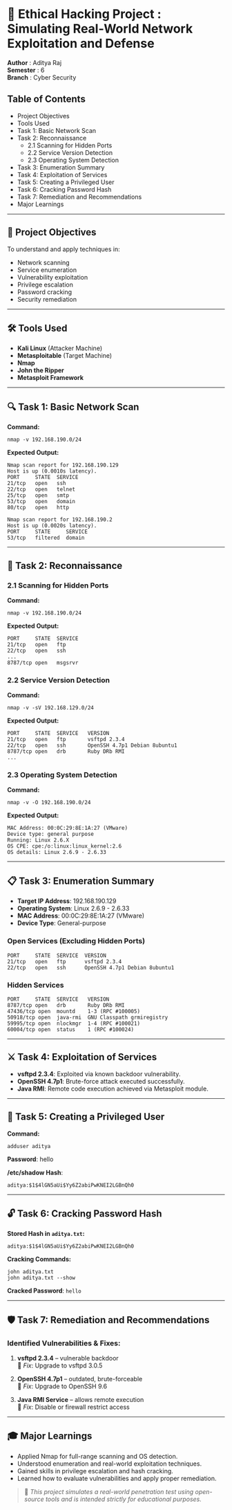 # 🔐 Ethical Hacking Project : Simulating Real-World Network Exploitation and Defense
**Author** : Aditya Raj  
**Semester** : 6  
**Branch** : Cyber Security  

## Table of Contents

- Project Objectives
- Tools Used
- Task 1: Basic Network Scan
- Task 2: Reconnaissance
  - 2.1 Scanning for Hidden Ports
  - 2.2 Service Version Detection
  - 2.3 Operating System Detection
- Task 3: Enumeration Summary
- Task 4: Exploitation of Services
- Task 5: Creating a Privileged User
- Task 6: Cracking Password Hash
- Task 7: Remediation and Recommendations
- Major Learnings

---

## 🎯 Project Objectives

To understand and apply techniques in:

- Network scanning
- Service enumeration
- Vulnerability exploitation
- Privilege escalation
- Password cracking
- Security remediation

---

## 🛠 Tools Used

- **Kali Linux** (Attacker Machine)
- **Metasploitable** (Target Machine)
- **Nmap**
- **John the Ripper**
- **Metasploit Framework**

---

## 🔍 Task 1: Basic Network Scan

**Command:**

```
nmap -v 192.168.190.0/24
```

**Expected Output:**

```
Nmap scan report for 192.168.190.129
Host is up (0.0010s latency).
PORT     STATE  SERVICE
21/tcp   open   ssh
22/tcp   open   telnet
25/tcp   open   smtp
53/tcp   open   domain
80/tcp   open   http

Nmap scan report for 192.168.190.2
Host is up (0.0020s latency).
PORT     STATE     SERVICE
53/tcp   filtered  domain
```

---

## 🧭 Task 2: Reconnaissance

### 2.1 Scanning for Hidden Ports

**Command:**

```
nmap -v 192.168.190.0/24
```

**Expected Output:**

```
PORT     STATE  SERVICE
21/tcp   open   ftp
22/tcp   open   ssh
...
8787/tcp open   msgsrvr
```

### 2.2 Service Version Detection

**Command:**

```
nmap -v -sV 192.168.129.0/24
```

**Expected Output:**

```
PORT     STATE  SERVICE   VERSION
21/tcp   open   ftp       vsftpd 2.3.4
22/tcp   open   ssh       OpenSSH 4.7p1 Debian 8ubuntu1
8787/tcp open   drb       Ruby DRb RMI
...
```

### 2.3 Operating System Detection

**Command:**

```
nmap -v -O 192.168.190.0/24
```

**Expected Output:**

```
MAC Address: 00:0C:29:8E:1A:27 (VMware)
Device type: general purpose
Running: Linux 2.6.X
OS CPE: cpe:/o:linux:linux_kernel:2.6
OS details: Linux 2.6.9 - 2.6.33
```

---

## 📋 Task 3: Enumeration Summary

- **Target IP Address**: 192.168.190.129
- **Operating System**: Linux 2.6.9 - 2.6.33
- **MAC Address**: 00:0C:29:8E:1A:27 (VMware)
- **Device Type**: General-purpose

### Open Services (Excluding Hidden Ports)

```
PORT     STATE  SERVICE  VERSION
21/tcp   open   ftp      vsftpd 2.3.4
22/tcp   open   ssh      OpenSSH 4.7p1 Debian 8ubuntu1
```

### Hidden Services

```
PORT     STATE  SERVICE   VERSION
8787/tcp open   drb       Ruby DRb RMI
47436/tcp open  mountd    1-3 (RPC #100005)
50918/tcp open  java-rmi  GNU Classpath grmiregistry
59995/tcp open  nlockmgr  1-4 (RPC #100021)
60004/tcp open  status    1 (RPC #100024)
```

---

## ⚔️ Task 4: Exploitation of Services

- **vsftpd 2.3.4**: Exploited via known backdoor vulnerability.
- **OpenSSH 4.7p1**: Brute-force attack executed successfully.
- **Java RMI**: Remote code execution achieved via Metasploit module.

---

## 👤 Task 5: Creating a Privileged User

**Command:**

```
adduser aditya
```

**Password**: hello

**/etc/shadow Hash**:

```
aditya:$1$4lGN5aUi$Yy6Z2abiPwKNEI2LGBnQh0
```

---

## 🔓 Task 6: Cracking Password Hash

**Stored Hash in `aditya.txt`:**

```
aditya:$1$4lGN5aUi$Yy6Z2abiPwKNEI2LGBnQh0
```

**Cracking Commands:**

```
john aditya.txt
john aditya.txt --show
```

**Cracked Password**: `hello`

---

## 🛡️ Task 7: Remediation and Recommendations

### Identified Vulnerabilities & Fixes:

1. **vsftpd 2.3.4** – vulnerable backdoor  
   🔧 *Fix*: Upgrade to vsftpd 3.0.5

2. **OpenSSH 4.7p1** – outdated, brute-forceable  
   🔧 *Fix*: Upgrade to OpenSSH 9.6

3. **Java RMI Service** – allows remote execution  
   🔧 *Fix*: Disable or firewall restrict access

---

## 🎓 Major Learnings

- Applied Nmap for full-range scanning and OS detection.
- Understood enumeration and real-world exploitation techniques.
- Gained skills in privilege escalation and hash cracking.
- Learned how to evaluate vulnerabilities and apply proper remediation.

> 📘 *This project simulates a real-world penetration test using open-source tools and is intended strictly for educational purposes.*
